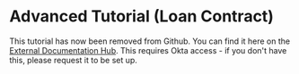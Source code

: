 # Advanced Tutorial (Loan Contract)

This tutorial has now been removed from Github. You can find it here on the [External Documentation Hub](https://docs.thoughtmachine.net/vault-core/4-1/EN/tutorials/smart-contracts/advanced-contract/). This requires Okta access - if you don't have this, please request it to be set up.
